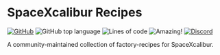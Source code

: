 # SpaceXcalibur Recipes

[![GitHub](https://img.shields.io/github/license/ethlisboa/space-recipes)](LICENSE)
![GitHub top language](https://img.shields.io/github/languages/top/ethlisboa/space-recipes)
![Lines of code](https://img.shields.io/tokei/lines/github/ethlisboa/space-recipes)
![Amazing!](https://img.shields.io/badge/this%20repository%20is-amazing-ff69b4)
[![Discord](https://img.shields.io/discord/894647872543400047?label=discord)](https://discord.gg/WQT8BKXk9N)

A community-maintained collection of factory-recipes for SpaceXcalibur.
